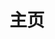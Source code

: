 ---
home: true
icon: home
title: 主页
bgImageStyle: 
background-attachment: fixed
heroText: Pip Manager
heroImage: assets/icon.png
tagline: 基于 Pip 的可视化 Python 包管理器
actions:
  - text: 开始
    link: ./get-started/
    type: primary

  - text: 下载
    link: ./download/

highlights:
  - header: GUI
    image: assets/home/gui-image.png
    highlights:
      - title: WPF
        icon: object-ungroup
        details: 基于 Windows Presentation Foundation 技术的桌面图形化应用
      - title: Fluent Design
        icon: display
        details: 采用 Fluent 风格的控件设计
      - title: 操作可视化
        icon: window-restore
        details: 直观地进行包管理操作

  - header: Action
    image: assets/home/gui-image.png
    highlights:
      - title: 后台任务
        icon: object-ungroup
        details: 大部分操作由即时可视的后台任务完成
      - title: 错误分析
        icon: display
        details: 分析常见的报错，得知问题原因和解决方案

  - header: 功能
    image: ""
    bgImage: ""
    features:
      - title: 安装 [原生支持]
        icon: inbox
        details: 支持多来源安装
      - title: 更新 [原生支持]
        icon: circle-up
        details: 寻找/指定包更新
      - title: 卸载 [原生支持]
        icon: trash
        details: 卸载指定包
      - title: 一览
        icon: list
        details: 列表展现包的简要信息
      - title: 查询
        icon: globe
        details: 本地[原生支持]/在线获取指定包相关信息
      - title: 应用场景推荐
        icon: object-group
        details: 可一键安装特定场景下推荐使用的包
      - title: 多环境管理
        icon: layer-group
        details: 一键环境切换，支持更新操作和可用性检测

  - header: 待更新功能
    image: ""
    bgImage: ""
    features:
      - title: 下载 [原生支持]
        icon: download
        details: 支持多来源下载
      - title: 依赖包检查 [原生支持]
        icon: bug
        details: 检查环境下依赖包缺失或版本错误问题
      - title: 缓存设置 [原生支持]
        icon: sliders
        details: 管理 pip 缓存
      - title: 内置代码编辑器
        icon: code
        details: 匹配选定 Python 环境的脚本编写环境

---